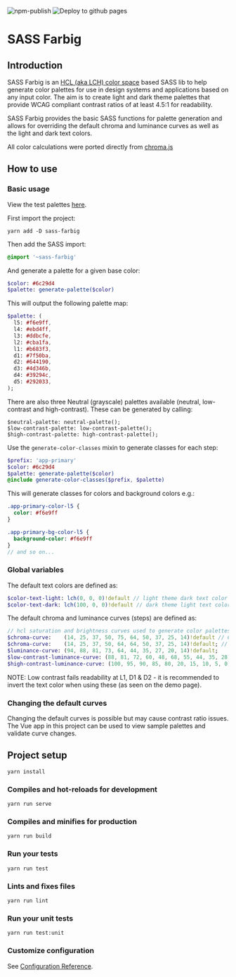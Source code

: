 ![npm-publish](https://github.com/aotearoan/sass-farbig/workflows/npm-publish/badge.svg?branch=master)
![Deploy to github pages](https://github.com/aotearoan/sass-farbig/workflows/Deploy%20to%20github%20pages/badge.svg?branch=master)

# SASS Farbig

## Introduction

SASS Farbig is an [HCL (aka LCH) color space](https://en.wikipedia.org/wiki/HCL_color_space) based SASS lib to help generate color palettes for use in design systems and applications based on any input color. The aim is to create light and dark theme palettes that provide WCAG compliant contrast ratios of at least 4.5:1 for readability.

SASS Farbig provides the basic SASS functions for palette generation and allows for overriding the default chroma and luminance curves as well as the light and dark text colors.

All color calculations were ported directly from [chroma.js](https://vis4.net/chromajs/)

## How to use

### Basic usage
View the test palettes [here](https://aotearoan.github.io/sass-farbig/).

First import the project:
```shell script
yarn add -D sass-farbig
```

Then add the SASS import:
```sass
@import '~sass-farbig'
```

And generate a palette for a given base color:
```sass
$color: #6c29d4
$palette: generate-palette($color)
```

This will output the following palette map:
```sass
$palette: (
  l5: #f6e9ff,
  l4: #ebd4ff,
  l3: #ddbcfe,
  l2: #cba1fa,
  l1: #b683f3,
  d1: #7f50ba,
  d2: #644190,
  d3: #4d346b,
  d4: #39294c,
  d5: #292033,
);
```

There are also three Neutral (grayscale) palettes available (neutral, low-contrast and high-contrast). These can be generated by calling:
```
$neutral-palette: neutral-palette();
$low-contrast-palette: low-contrast-palette();
$high-contrast-palette: high-contrast-palette();
```

Use the ```generate-color-classes``` mixin to generate classes for each step:
```sass
$prefix: 'app-primary'
$color: #6c29d4
$palette: generate-palette($color)
@include generate-color-classes($prefix, $palette)
```

This will generate classes for colors and background colors e.g.:
```sass
.app-primary-color-l5 {
  color: #f6e9ff
}

.app-primary-bg-color-l5 {
  background-color: #f6e9ff
}
// and so on...
```

### Global variables
The default text colors are defined as:
```sass
$color-text-light: lch(0, 0, 0)!default // light theme dark text color
$color-text-dark: lch(100, 0, 0)!default // dark theme light text color
```

The default chroma and luminance curves (steps) are defined as:
```sass
// hcl saturation and brightness curves used to generate color palettes
$chroma-curve:    (14, 25, 37, 50, 75, 64, 50, 37, 25, 14)!default // 64% chroma is the limit for readability with light text for l1 step at luminance 44%
$chroma-curve:    (14, 25, 37, 50, 64, 64, 50, 37, 25, 14)!default; // 64% chroma is the limit for readability with light text for l1 step at luminance 44%
$luminance-curve: (94, 88, 81, 73, 64, 44, 35, 27, 20, 14)!default;
$low-contrast-luminance-curve: (88, 81, 72, 60, 48, 68, 55, 44, 35, 28)!default;
$high-contrast-luminance-curve: (100, 95, 90, 85, 80, 20, 15, 10, 5, 0)!default;
```

NOTE: Low contrast fails readability at L1, D1 & D2 - it is recommended to invert the text color when using these (as seen on the demo page).

### Changing the default curves
Changing the default curves is possible but may cause contrast ratio issues. The Vue app in this project can be used to view sample palettes and validate curve changes.

## Project setup
```
yarn install
```

### Compiles and hot-reloads for development
```
yarn run serve
```

### Compiles and minifies for production
```
yarn run build
```

### Run your tests
```
yarn run test
```

### Lints and fixes files
```
yarn run lint
```

### Run your unit tests
```
yarn run test:unit
```

### Customize configuration
See [Configuration Reference](https://cli.vuejs.org/config/).
